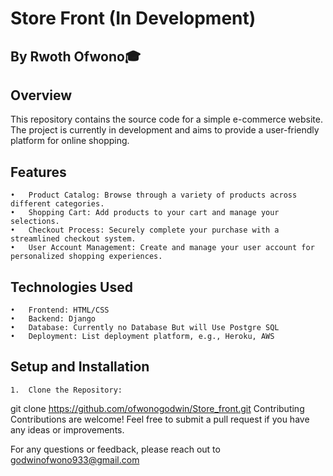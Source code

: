 # Store Front  (In Development)


## By Rwoth Ofwono🎓


## Overview


This repository contains the source code for a simple e-commerce website. The project is currently in development and aims to provide a user-friendly platform for online shopping.


## Features
	•	Product Catalog: Browse through a variety of products across different categories.
	•	Shopping Cart: Add products to your cart and manage your selections.
	•	Checkout Process: Securely complete your purchase with a streamlined checkout system.
	•	User Account Management: Create and manage your user account for personalized shopping experiences.

 
## Technologies Used
	•	Frontend: HTML/CSS
	•	Backend: Django
	•	Database: Currently no Database But will Use Postgre SQL
	•	Deployment: List deployment platform, e.g., Heroku, AWS

  ## Setup and Installation
	1.	Clone the Repository:
git clone https://github.com/ofwonogodwin/Store_front.git
 Contributing
Contributions are welcome! Feel free to submit a pull request if you have any ideas or improvements.

For any questions or feedback, please reach out to godwinofwono933@gmail.com
